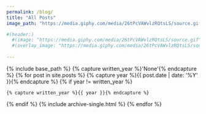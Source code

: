 ```yaml
---
permalink: /blog/
title: "All Posts"
image_path: "https://media.giphy.com/media/26tPcVAWvlzRQtsLS/source.gif"

#(header:)
  #(image: "https://media.giphy.com/media/26tPcVAWvlzRQtsLS/source.gif")
  #(overlay_image: "https://media.giphy.com/media/26tPcVAWvlzRQtsLS/source.gif")
  
---
```


{% include base_path %}
{% capture written_year %}'None'{% endcapture %}
{% for post in site.posts %}
  {% capture year %}{{ post.date | date: '%Y' }}{% endcapture %}
  {% if year != written_year %}
   <!-- <h2 id="{{ year | slugify }}" class="archive__subtitle">{{ year }}</h2> -->
    {% capture written_year %}{{ year }}{% endcapture %}
  {% endif %}
  {% include archive-single.html %}
{% endfor %}

